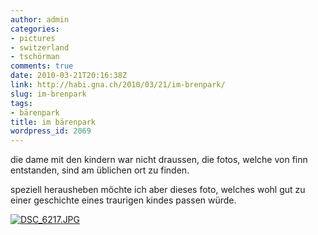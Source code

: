 ```yaml
---
author: admin
categories:
- pictures
- switzerland
- tschörman
comments: true
date: 2010-03-21T20:16:38Z
link: http://habi.gna.ch/2010/03/21/im-brenpark/
slug: im-brenpark
tags:
- bärenpark
title: im bärenpark
wordpress_id: 2069
---
```


die dame mit den kindern war nicht draussen, die fotos, welche von finn entstanden, sind am üblichen ort zu finden.




speziell herausheben möchte ich aber dieses foto, welches wohl gut zu einer geschichte eines traurigen kindes passen würde.




[![DSC_6217.JPG](http://habi.gna.ch/wp-content/uploads/2010/03/DSC_6217-tm.jpg)](http://habi.gna.ch/wp-content/uploads/2010/03/DSC_6217.jpg)



